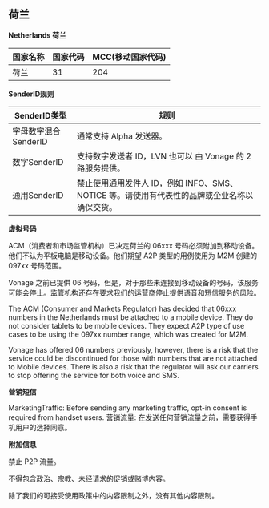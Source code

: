 ## 荷兰

__Netherlands  荷兰__

| 国家名称 | 国家代码 | MCC(移动国家代码) |
|------|------|-------------|
| 荷兰   | 31   | 204         |

__SenderID规则__

| SenderID类型     | 规则                                                      |
|----------------|---------------------------------------------------------|
| 字母数字混合SenderID | 通常支持 Alpha 发送器。                                         |
| 数字SenderID     | 支持数字发送者 ID，LVN 也可以 由 Vonage 的 2 路服务提供。                  |
| 通用SenderID     | 禁止使用通用发件人 ID，例如 INFO、SMS、NOTICE 等。请使用有代表性的品牌或企业名称以确保交货。 |

__虚拟号码__

ACM（消费者和市场监管机构）已决定荷兰的 06xxx 号码必须附加到移动设备。他们不认为平板电脑是移动设备。他们期望 A2P 类型的用例使用为 M2M 创建的 097xx 号码范围。

Vonage 之前已提供 06 号码，但是，对于那些未连接到移动设备的号码，该服务可能会停止。监管机构还存在要求我们的运营商停止提供语音和短信服务的风险。

The ACM (Consumer and Markets Regulator) has decided that 06xxx numbers in the Netherlands must be attached to a mobile device. They do not consider tablets to be mobile devices. They expect A2P type of use cases to be using the 097xx number range, which was created for M2M.

Vonage has offered 06 numbers previously, however, there is a risk that the service could be discontinued for those with numbers that are not attached to Mobile devices. There is also a risk that the regulator will ask our carriers to stop offering the service for both voice and SMS.

__营销短信__

MarketingTraffic: Before sending any marketing traffic, opt-in consent is required from handset users.
营销流量: 在发送任何营销流量之前，需要获得手机用户的选择同意。

__附加信息__

禁止 P2P 流量。

不得包含政治、宗教、未经请求的促销或赌博内容。

除了我们的可接受使用政策中的内容限制之外，没有其他内容限制。

